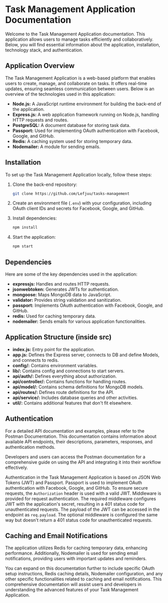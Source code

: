 # Task Management Application Documentation

Welcome to the Task Management Application documentation. This application allows users to manage tasks efficiently and collaboratively. Below, you will find essential information about the application, installation, technology stack, and authentication.

## Application Overview

The Task Management Application is a web-based platform that enables users to create, manage, and collaborate on tasks. It offers real-time updates, ensuring seamless communication between users. Below is an overview of the technologies used in this application:

- **Node.js:** A JavaScript runtime environment for building the back-end of the application.
- **Express.js:** A web application framework running on Node.js, handling HTTP requests and routes.
- **PostgreSQL:** A document database for storing task data.
- **Passport:** Used for implementing OAuth authentication with Facebook, Google, and GitHub.
- **Redis:** A caching system used for storing temporary data.
- **Nodemailer:** A module for sending emails.

## Installation

To set up the Task Management Application locally, follow these steps:

1. Clone the back-end repository:

   ```bash
   git clone https://github.com/Lefjuu/tasks-management
   ```

2. Create an environment file (`.env`) with your configuration, including OAuth client IDs and secrets for Facebook, Google, and GitHub.

3. Install dependencies:

   ```bash
   npm install
   ```

4. Start the application:

   ```bash
   npm start
   ```


## Dependencies

Here are some of the key dependencies used in the application:

- **expressjs:** Handles and routes HTTP requests.
- **jsonwebtoken:** Generates JWTs for authentication.
- **mongoose:** Maps MongoDB data to JavaScript.
- **validator:** Provides string validation and sanitization.
- **passport:** Implements OAuth authentication with Facebook, Google, and GitHub.
- **redis:** Used for caching temporary data.
- **nodemailer:** Sends emails for various application functionalities.

## Application Structure (inside src)

- **index.js:** Entry point for the application.
- **app.js:** Defines the Express server, connects to DB and define Models, and connects to redis.
- **config/:** Contains environment variables.
- **lib/:** Contains config and connections to start servers.
- **api/auth/:** Defines everything about authorization.
- **api/controller/:** Contains functions for handling routes.
- **api/model/:** Contains schema definitions for MongoDB models.
- **api/routes/:** Defines route definitions for the API.
- **api/service/:** Includes database queries and other activities.
- **util/:** Contains additional features that don't fit elsewhere.

## Authentication

For a detailed API documentation and examples, please refer to the Postman Documentation. This documentation contains information about available API endpoints, their descriptions, parameters, responses, and authentication methods.

Developers and users can access the Postman documentation for a comprehensive guide on using the API and integrating it into their workflow effectively.

Authentication in the Task Management Application is based on JSON Web Tokens (JWT) and Passport. Passport is used to implement OAuth authentication with Facebook, Google, and GitHub. To ensure secure requests, the `Authorization` header is used with a valid JWT. Middleware is provided for request authentication. The required middleware configures JWT with the application's secret, resulting in a 401 status code for unauthenticated requests. The payload of the JWT can be accessed in the endpoint as `req.payload`. The optional middleware is configured the same way but doesn't return a 401 status code for unauthenticated requests.

## Caching and Email Notifications

The application utilizes Redis for caching temporary data, enhancing performance. Additionally, Nodemailer is used for sending email notifications, providing users with important updates and reminders.

You can expand on this documentation further to include specific OAuth setup instructions, Redis caching details, Nodemailer configuration, and any other specific functionalities related to caching and email notifications. This comprehensive documentation will assist users and developers in understanding the advanced features of your Task Management Application.
